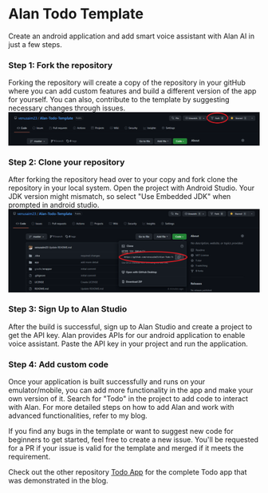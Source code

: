 # Alan Todo Template

Create an android application and add smart voice assistant with Alan AI in just a few steps.

### Step 1: Fork the repository
Forking the repository will create a copy of the repository in your gitHub where you can add custom features and build a different version of the app for yourself. You can also, contribute to the template by suggesting necessary changes through issues.
<img src="./Images/fork.png" title="Fork" align="center" />

### Step 2: Clone your repository
After forking the repository head over to your copy and fork clone the repository in your local system. Open the project with Android Studio. Your JDK version might mismatch, so select "Use Embedded JDK" when prompted in android studio.
<img src="./Images/clone.png" title="Fork" align="center" />

### Step 3: Sign Up to Alan Studio
After the build is successful, sign up to Alan Studio and create a project to get the API key. Alan provides APIs for our android application to enable voice assistant. Paste the API key in your project and run the application.

### Step 4: Add custom code
Once your application is built successfully and runs on your emulator/mobile, you can add more functionality in the app and make your own version of it. Search for "Todo" in the project to add code to interact with Alan. For more detailed steps on how to add Alan and work with advanced functionalities, refer to my blog.

If you find any bugs in the template or want to suggest new code for beginners to get started, feel free to create a new issue. You'll be requested for a PR if your issue is valid for the template and merged if it meets the requirement.

Check out the other repository [Todo App](https://github.com/venusaim23/Todo-App.git) for the complete Todo app that was demonstrated in the blog.
